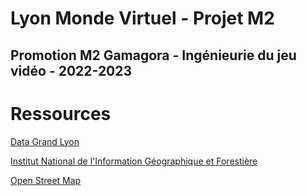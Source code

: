 # Lyon Monde Virtuel - Projet M2

## Promotion M2 Gamagora - Ingénieurie du jeu vidéo - 2022-2023

# Ressources

[Data Grand Lyon](https://data.grandlyon.com/)

[Institut National de l'Information Géographique et Forestière](https://geoservices.ign.fr/)

[Open Street Map](https://www.openstreetmap.fr/)
